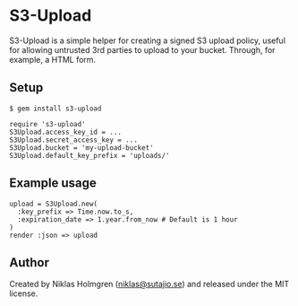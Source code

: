 S3-Upload
=========

S3-Upload is a simple helper for creating a signed S3 upload policy, useful
for allowing untrusted 3rd parties to upload to your bucket. Through, for
example, a HTML form.

Setup
-----

    $ gem install s3-upload

    require 's3-upload'
    S3Upload.access_key_id = ...
    S3Upload.secret_access_key = ...
    S3Upload.bucket = 'my-upload-bucket'
    S3Upload.default_key_prefix = 'uploads/'

Example usage
-------------

    upload = S3Upload.new(
      :key_prefix => Time.now.to_s,
      :expiration_date => 1.year.from_now # Default is 1 hour
    )
    render :json => upload

Author
------

Created by Niklas Holmgren (niklas@sutajio.se) and released under
the MIT license.
